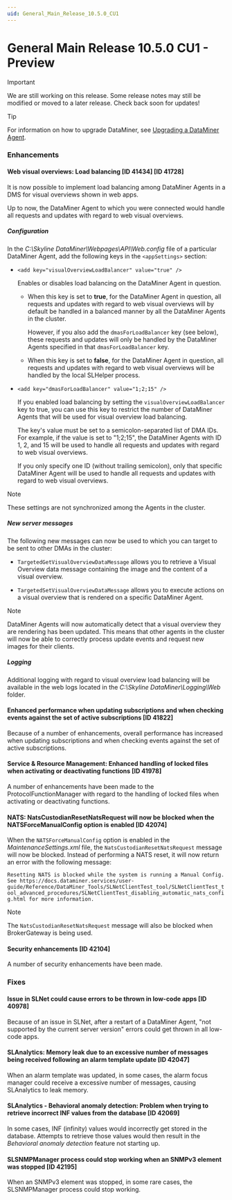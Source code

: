 ```yaml
---
uid: General_Main_Release_10.5.0_CU1
---
```


# General Main Release 10.5.0 CU1 - Preview

> [!IMPORTANT]
> We are still working on this release. Some release notes may still be modified or moved to a later release. Check back soon for updates!

> [!TIP]
> For information on how to upgrade DataMiner, see [Upgrading a DataMiner Agent](xref:Upgrading_a_DataMiner_Agent).

### Enhancements

#### Web visual overviews: Load balancing [ID 41434] [ID 41728]

<!-- MR 10.5.0 [CU1]/10.6.0 [CU0] - FR 10.5.2 -->

It is now possible to implement load balancing among DataMiner Agents in a DMS for visual overviews shown in web apps.

Up to now, the DataMiner Agent to which you were connected would handle all requests and updates with regard to web visual overviews.

##### Configuration

In the *C:\\Skyline DataMiner\\Webpages\\API\\Web.config* file of a particular DataMiner Agent, add the following keys in the `<appSettings>` section:

- `<add key="visualOverviewLoadBalancer" value="true" />`

  Enables or disables load balancing on the DataMiner Agent in question.

  - When this key is set to **true**, for the DataMiner Agent in question, all requests and updates with regard to web visual overviews will by default be handled in a balanced manner by all the DataMiner Agents in the cluster.

    However, if you also add the `dmasForLoadBalancer` key (see below), these requests and updates will only be handled by the DataMiner Agents specified in that `dmasForLoadBalancer` key.

  - When this key is set to **false**, for the DataMiner Agent in question, all requests and updates with regard to web visual overviews will be handled by the local SLHelper process.

- `<add key="dmasForLoadBalancer" value="1;2;15" />`

  If you enabled load balancing by setting the `visualOverviewLoadBalancer` key to true, you can use this key to restrict the number of DataMiner Agents that will be used for visual overview load balancing.

  The key's value must be set to a semicolon-separated list of DMA IDs. For example, if the value is set to "1;2;15", the DataMiner Agents with ID 1, 2, and 15 will be used to handle all requests and updates with regard to web visual overviews.

  If you only specify one ID (without trailing semicolon), only that specific DataMiner Agent will be used to handle all requests and updates with regard to web visual overviews.

> [!NOTE]
> These settings are not synchronized among the Agents in the cluster.

##### New server messages

The following new messages can now be used to  which you can target to be sent to other DMAs in the cluster:

- `TargetedGetVisualOverviewDataMessage` allows you to retrieve a Visual Overview data message containing the image and the content of a visual overview.

- `TargetedSetVisualOverviewDataMessage` allows you to execute actions on a visual overview that is rendered on a specific DataMiner Agent.

> [!NOTE]
> DataMiner Agents will now automatically detect that a visual overview they are rendering has been updated. This means that other agents in the cluster will now be able to correctly process update events and request new images for their clients.

##### Logging

Additional logging with regard to visual overview load balancing will be available in the web logs located in the *C:\\Skyline DataMiner\\Logging\\Web* folder.

#### Enhanced performance when updating subscriptions and when checking events against the set of active subscriptions [ID 41822]

<!-- MR 10.4.0 [CU13]/10.5.0 [CU1] - FR 10.5.4 -->

Because of a number of enhancements, overall performance has increased when updating subscriptions and when checking events against the set of active subscriptions.

#### Service & Resource Management: Enhanced handling of locked files when activating or deactivating functions [ID 41978]

<!-- MR 10.4.0 [CU13]/10.5.0 [CU1] - FR 10.5.4 -->

A number of enhancements have been made to the ProtocolFunctionManager with regard to the handling of locked files when activating or deactivating functions.

#### NATS: NatsCustodianResetNatsRequest will now be blocked when the NATSForceManualConfig option is enabled [ID 42074]

<!-- MR 10.5.0 [CU1] - FR 10.5.4 -->

When the `NATSForceManualConfig` option is enabled in the *MaintenanceSettings.xml* file, the `NatsCustodianResetNatsRequest` message will now be blocked. Instead of performing a NATS reset, it will now return an error with the following message:

`Resetting NATS is blocked while the system is running a Manual Config. See https://docs.dataminer.services/user-guide/Reference/DataMiner_Tools/SLNetClientTest_tool/SLNetClientTest_tool_advanced_procedures/SLNetClientTest_disabling_automatic_nats_config.html for more information.`

> [!NOTE]
> The `NatsCustodianResetNatsRequest` message will also be blocked when BrokerGateway is being used.

#### Security enhancements [ID 42104]

<!-- 42104: MR 10.5.0 [CU1] - FR 10.5.4 -->

A number of security enhancements have been made.

### Fixes

#### Issue in SLNet could cause errors to be thrown in low-code apps [ID 40978]

<!-- MR 10.4.0 [CU13]/10.5.0 [CU1] - FR 10.5.2 -->

Because of an issue in SLNet, after a restart of a DataMiner Agent, "not supported by the current server version" errors could get thrown in all low-code apps.

#### SLAnalytics: Memory leak due to an excessive number of messages being received following an alarm template update [ID 42047]

<!-- MR 10.4.0 [CU13]/10.5.0 [CU1] - FR 10.5.4 -->

When an alarm template was updated, in some cases, the alarm focus manager could receive a excessive number of messages, causing SLAnalytics to leak memory.

#### SLAnalytics - Behavioral anomaly detection: Problem when trying to retrieve incorrect INF values from the database [ID 42069]

<!-- MR 10.5.0 [CU1] - FR 10.5.4 -->

In some cases, INF (infinity) values would incorrectly get stored in the database. Attempts to retrieve those values would then result in the *Behavioral anomaly detection* feature not starting up.

#### SLSNMPManager process could stop working when an SNMPv3 element was stopped [ID 42195]

<!-- MR 10.5.0 [CU1] - FR 10.5.4 -->

When an SNMPv3 element was stopped, in some rare cases, the SLSNMPManager process could stop working.
